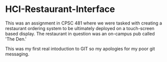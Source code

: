 # HCI-Restaurant-Interface

This was an assignment in CPSC 481 where we were tasked with creating a restaurant ordering system to be ultimately deployed on a touch-screen based display. The restaurant in question was an on-campus pub called 'The Den.'

This was my first real intoduction to GIT so my apologies for my poor git messaging.
